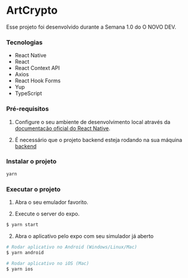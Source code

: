 # ArtCrypto

Esse projeto foi desenvolvido durante a Semana 1.0 do O NOVO DEV.

### Tecnologias

- React Native
- React
- React Context API
- Axios
- React Hook Forms
- Yup
- TypeScript

### Pré-requisitos

1. Configure o seu ambiente de desenvolvimento local através da [documentação oficial do React Native]((https://reactnative.dev/docs/environment-setup)).

2. É necessário que o projeto backend esteja rodando na sua máquina [backend](https://github.com/tracontecnologia/ondw-1-server)

### Instalar o projeto

```bash
yarn
```

### Executar o projeto

1. Abra o seu emulador favorito.

2. Execute o server do expo.
```bash
$ yarn start
```

2. Abra o aplicativo pelo expo com seu simulador já aberto

```bash
# Rodar aplicativo no Android (Windows/Linux/Mac)
$ yarn android

# Rodar aplicativo no iOS (Mac)
$ yarn ios
```
